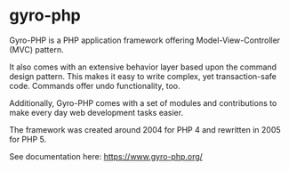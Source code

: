 gyro-php
========

Gyro-PHP is a PHP application framework offering Model-View-Controller (MVC) pattern. 

It also comes with an extensive behavior layer based upon the command design pattern. This makes it easy to write complex, yet transaction-safe code. 
Commands offer undo functionality, too.

Additionally, Gyro-PHP comes with a set of modules and contributions to make every day web development tasks easier.

The framework was created around 2004 for PHP 4 and rewritten in 2005 for PHP 5.

See documentation here: https://www.gyro-php.org/
